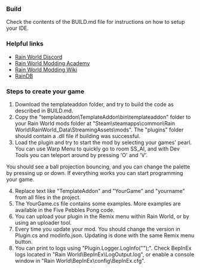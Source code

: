 ### Build
Check the contents of the BUILD.md file for instructions on how to setup your IDE.


### Helpful links
- [Rain World Discord](https://discord.gg/rainworld)
- [Rain World Modding Academy](https://discord.gg/4rqYRexHW3)
- [Rain World Modding Wiki](https://rainworldmodding.miraheze.org)
- [RainDB](https://www.raindb.net)


### Steps to create your game
1. Download the templateaddon folder, and try to build the code as described in BUILD.md.
2. Copy the "templateaddon\TemplateAddon\bin\templateaddon\" folder to your Rain World mods folder at "Steam\steamapps\common\Rain World\RainWorld_Data\StreamingAssets\mods\". The "plugins" folder should contain a .dll file if building was successful.
3. Load the plugin and try to start the mod by selecting your games' pearl. You can use Warp Menu to quickly go to room SS_AI, and with Dev Tools you can teleport around by pressing 'O' and 'V'.

You should see a ball projection bouncing, and you can change the palette by pressing up or down. If everything works you can start programming your game.

4. Replace text like "TemplateAddon" and "YourGame" and "yourname" from all files in the project.
5. The YourGame.cs file contains some examples. More examples are available in the Five Pebbles Pong code.
6. You can upload your plugin in the Remix menu within Rain World, or by using an uploader tool.
7. Every time you update your mod. You should change the version in Plugin.cs and modinfo.json. Updating is done with the same Remix menu button.
8. You can print to logs using "Plugin.Logger.LogInfo("");". Check BepInEx logs located in "Rain World\BepInEx\LogOutput.log", or enable a console window in "Rain World\BepInEx\config\BepInEx.cfg".
